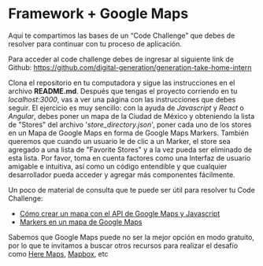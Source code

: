 # Framework + Google Maps

Aquí te compartimos las bases de un “Code Challenge” que debes de resolver para continuar con tu proceso de aplicación.

Para acceder al code challenge debes de ingresar al siguiente link de Github: https://github.com/digital-generation/generation-take-home-intern


Clona el repositorio en tu computadora y sigue las instrucciones en el archivo **README.md**. Después que tengas el proyecto corriendo en tu _localhost:3000_, vas a ver una página con las instrucciones que debes seguir.
El ejercicio es muy sencillo: con la ayuda de _Javascript_ y _React_ o _Angular_, debes poner un mapa de la Ciudad de México y obteniendo la lista de "Stores" del archivo '_store_directory.json_', poner cada uno de los stores en un Mapa de Google Maps en forma de Google Maps Markers. También queremos que cuando un usuario le de clic a un Marker, el store sea agregado a una lista de "Favorite Stores" y a la vez pueda ser eliminado de esta lista.
Por favor, toma en cuenta factores como una Interfaz de usuario amigable e intuitiva, así como un código entendible y que cualquier desarrollador pueda acceder y agregar más componentes fácilmente.


Un poco de material de consulta que te puede ser útil para resolver tu Code Challenge: 

* [Cómo crear un mapa con el API de Google Maps y Javascript](https://developers.google.com/maps/documentation/javascript/tutorial)
* [Markers en un mapa de Google Maps](https://developers.google.com/maps/documentation/javascript/markers)

Sabemos que Google Maps puede no ser la mejor opción en modo gratuito, por lo que te invitamos a buscar otros recursos para realizar el desafío como [Here Maps](https://developer.here.com/), [Mapbox](https://docs.mapbox.com/api/), etc

